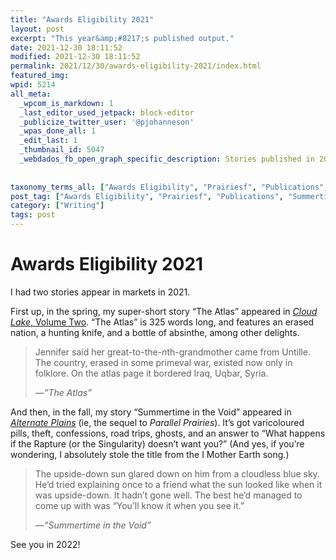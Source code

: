 ```yaml
---
title: "Awards Eligibility 2021"
layout: post
excerpt: "This year&amp;#8217;s published output."
date: 2021-12-30 18:11:52
modified: 2021-12-30 18:11:52
permalink: 2021/12/30/awards-eligibility-2021/index.html
featured_img: 
wpid: 5214
all_meta: 
  _wpcom_is_markdown: 1
  _last_editor_used_jetpack: block-editor
  _publicize_twitter_user: '@pjohanneson'
  _wpas_done_all: 1
  _edit_last: 1
  _thumbnail_id: 5047
  _webdados_fb_open_graph_specific_description: Stories published in 2021 by yours truly.
  
  
taxonomy_terms_all: ["Awards Eligibility", "Prairiesf", "Publications", "Summertime In The Void", "The Atlas", "Writing 2021", "Writing"]
post_tag: ["Awards Eligibility", "Prairiesf", "Publications", "Summertime In The Void", "The Atlas", "Writing 2021"]
category: ["Writing"]
tags: post
---
```


# Awards Eligibility 2021

I had two stories appear in markets in 2021.

First up, in the spring, my super-short story “The Atlas” appeared in [*Cloud Lake*, Volume Two](https://www.cloudlakeliterary.ca/volume-two). “The Atlas” is 325 words long, and features an erased nation, a hunting knife, and a bottle of absinthe, among other delights.

> Jennifer said her great-to-the-*n*th-grandmother came from Untille. The country, erased in some primeval war, existed now only in folklore. On the atlas page it bordered Iraq, Uqbar, Syria.
> 
> <cite>—”The Atlas”</cite>

And then, in the fall, my story “Summertime in the Void” appeared in *[Alternate Plains](https://www.mcnallyrobinson.com/9781773370644/darren-ridgley/alternate-plains?blnBKM=1)* (ie, the sequel to *Parallel Prairies*). It’s got varicoloured pills, theft, confessions, road trips, ghosts, and an answer to “What happens if the Rapture (or the Singularity) doesn’t want you?” (And yes, if you’re wondering, I absolutely stole the title from the I Mother Earth song.)

> The upside-down sun glared down on him from a cloudless blue sky. He’d tried explaining once to a friend what the sun looked like when it was upside-down. It hadn’t gone well. The best he’d managed to come up with was “You’ll know it when you see it.”
> 
> <cite>—”Summertime in the Void”</cite>

See you in 2022!